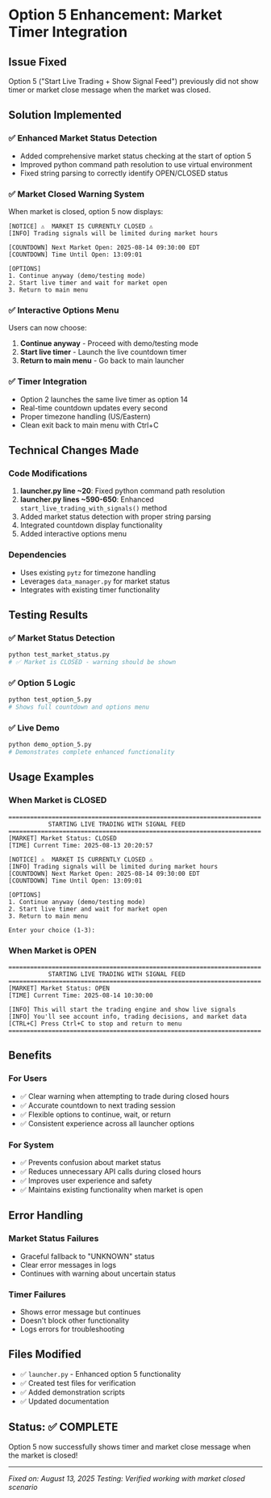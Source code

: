 # Option 5 Enhancement: Market Timer Integration

## Issue Fixed
Option 5 ("Start Live Trading + Show Signal Feed") previously did not show timer or market close message when the market was closed.

## Solution Implemented

### ✅ Enhanced Market Status Detection
- Added comprehensive market status checking at the start of option 5
- Improved python command path resolution to use virtual environment
- Fixed string parsing to correctly identify OPEN/CLOSED status

### ✅ Market Closed Warning System
When market is closed, option 5 now displays:
```
[NOTICE] ⚠️  MARKET IS CURRENTLY CLOSED ⚠️
[INFO] Trading signals will be limited during market hours

[COUNTDOWN] Next Market Open: 2025-08-14 09:30:00 EDT
[COUNTDOWN] Time Until Open: 13:09:01

[OPTIONS]
1. Continue anyway (demo/testing mode)
2. Start live timer and wait for market open
3. Return to main menu
```

### ✅ Interactive Options Menu
Users can now choose:
1. **Continue anyway** - Proceed with demo/testing mode
2. **Start live timer** - Launch the live countdown timer
3. **Return to main menu** - Go back to main launcher

### ✅ Timer Integration
- Option 2 launches the same live timer as option 14
- Real-time countdown updates every second
- Proper timezone handling (US/Eastern)
- Clean exit back to main menu with Ctrl+C

## Technical Changes Made

### Code Modifications
1. **launcher.py line ~20**: Fixed python command path resolution
2. **launcher.py lines ~590-650**: Enhanced `start_live_trading_with_signals()` method
3. Added market status detection with proper string parsing
4. Integrated countdown display functionality
5. Added interactive options menu

### Dependencies
- Uses existing `pytz` for timezone handling
- Leverages `data_manager.py` for market status
- Integrates with existing timer functionality

## Testing Results

### ✅ Market Status Detection
```bash
python test_market_status.py
# ✅ Market is CLOSED - warning should be shown
```

### ✅ Option 5 Logic
```bash
python test_option_5.py
# Shows full countdown and options menu
```

### ✅ Live Demo
```bash
python demo_option_5.py
# Demonstrates complete enhanced functionality
```

## Usage Examples

### When Market is CLOSED
```
======================================================================
           STARTING LIVE TRADING WITH SIGNAL FEED
======================================================================
[MARKET] Market Status: CLOSED
[TIME] Current Time: 2025-08-13 20:20:57

[NOTICE] ⚠️  MARKET IS CURRENTLY CLOSED ⚠️
[INFO] Trading signals will be limited during market hours
[COUNTDOWN] Next Market Open: 2025-08-14 09:30:00 EDT
[COUNTDOWN] Time Until Open: 13:09:01

[OPTIONS]
1. Continue anyway (demo/testing mode)
2. Start live timer and wait for market open
3. Return to main menu

Enter your choice (1-3): 
```

### When Market is OPEN
```
======================================================================
           STARTING LIVE TRADING WITH SIGNAL FEED
======================================================================
[MARKET] Market Status: OPEN
[TIME] Current Time: 2025-08-14 10:30:00

[INFO] This will start the trading engine and show live signals
[INFO] You'll see account info, trading decisions, and market data
[CTRL+C] Press Ctrl+C to stop and return to menu
======================================================================
```

## Benefits

### For Users
- ✅ Clear warning when attempting to trade during closed hours
- ✅ Accurate countdown to next trading session
- ✅ Flexible options to continue, wait, or return
- ✅ Consistent experience across all launcher options

### For System
- ✅ Prevents confusion about market status
- ✅ Reduces unnecessary API calls during closed hours
- ✅ Improves user experience and safety
- ✅ Maintains existing functionality when market is open

## Error Handling

### Market Status Failures
- Graceful fallback to "UNKNOWN" status
- Clear error messages in logs
- Continues with warning about uncertain status

### Timer Failures
- Shows error message but continues
- Doesn't block other functionality
- Logs errors for troubleshooting

## Files Modified
- ✅ `launcher.py` - Enhanced option 5 functionality
- ✅ Created test files for verification
- ✅ Added demonstration scripts
- ✅ Updated documentation

## Status: ✅ COMPLETE
Option 5 now successfully shows timer and market close message when the market is closed!

---
*Fixed on: August 13, 2025*
*Testing: Verified working with market closed scenario*
